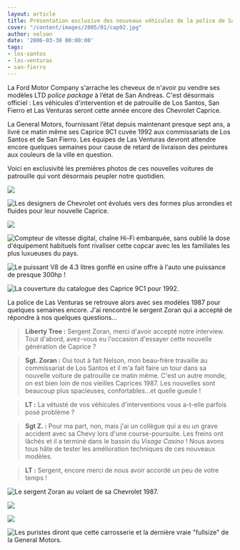 ```yaml
---
layout: article
title: Présentation exclusive des nouveaux véhicules de la police de San Andreas
cover: "/content/images/2005/01/cap92.jpg"
author: nelson
date: '2006-03-30 00:00:00'
tags:
- los-santos
- las-venturas
- san-fierro
---
```


La Ford Motor Company s'arrache les cheveux de n'avoir pu vendre ses modèles LTD _police package_ à l’état de San Andreas. C'est désormais officiel : Les véhicules d'intervention et de patrouille de Los Santos, San Fierro et Las Venturas seront cette année encore des Chevrolet Caprice.

La General Motors, fournissant l’état depuis maintenant presque sept ans, a livré ce matin même ses Caprice 9C1 cuvée 1992 aux commissariats de Los Santos et de San Fierro. Les équipes de Las Venturas devront attendre encore quelques semaines pour cause de retard de livraison des peintures aux couleurs de la ville en question.

Voici en exclusivité les premières photos de ces nouvelles voitures de patrouille qui vont désormais peupler notre quotidien.

![](  /content/images/2005/01/cap92.jpg)

![Les designers de Chevrolet ont évolués vers des formes plus arrondies et fluides pour leur nouvelle Caprice.](  /content/images/2005/01/cap922.jpg)

![](  /content/images/2005/01/capint1.jpg)

![Compteur de vitesse digital, chaîne Hi-Fi embarquée, sans oublié la dose d'équipement habituels font rivaliser cette copcar avec les les familiales les plus luxueuses du pays.](  /content/images/2005/01/capint2.jpg)

![Le puissant V8 de 4.3 litres gonflé en usine offre à l'auto une puissance de presque 300hp !](  /content/images/2005/01/capmoteur.jpg)

![La couverture du catalogue des Caprice 9C1 pour 1992.](  /content/images/2005/01/catalog.jpg)

La police de Las Venturas se retrouve alors avec ses modèles 1987 pour quelques semaines encore. J'ai rencontré le sergent Zoran qui a accepté de répondre à nos quelques questions...

> **Liberty Tree :** Sergent Zoran, merci d'avoir accepté notre interview. Tout d'abord, avez-vous eu l'occasion d'essayer cette nouvelle génération de Caprice ?

> **Sgt. Zoran :** Oui tout à fait Nelson, mon beau-frère travaille au commissariat de Los Santos et il m'a fait faire un tour dans sa nouvelle voiture de patrouille ce matin même. C'est un autre monde, on est bien loin de nos vieilles Caprices 1987. Les nouvelles sont beaucoup plus spacieuses, confortables...et quelle gueule !

> **LT :** La vétusté de vos véhicules d'interventions vous a-t-elle parfois posé problème ?

> **Sgt Z. :** Pour ma part, non, mais j'ai un collègue qui a eu un grave accident avec sa Chevy lors d'une course-poursuite. Les freins ont lâchés et il a terminé dans le bassin du _Visage Casino_ ! Nous avons tous hâte de tester les amélioration techniques de ces nouveaux modèles.

> **LT :** Sergent, encore merci de nous avoir accordé un peu de votre temps !

![Le sergent Zoran au volant de sa Chevrolet 1987.](  /content/images/2005/01/sgtzoran.jpg)

![](  /content/images/2005/01/cap872.jpg)

![](  /content/images/2005/01/cap87int.jpg)

![Les puristes diront que cette carrosserie et la dernière vraie "fullsize" de la General Motors.](  /content/images/2005/01/cap87.jpg)

<!--kg-card-end: markdown-->
